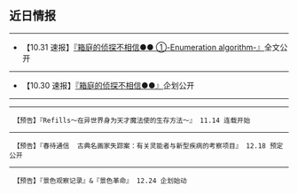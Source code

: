 ## 近日情报


---

- 【10.31 速报】[『箱庭的侦探不相信●● ①-Enumeration algorithm-』](https://luciasnote.space/_posts/2020-10-31-%E7%AE%B1%E4%BE%A61%E7%9B%AE%E5%BD%95/)全文公开

---

- 【10.30 速报】[『箱庭的侦探不相信●●』](https://rukarucia.github.io/_posts/2020-10-29-%E7%AE%B1%E4%BE%A6%E6%B1%87%E6%80%BB%E9%A1%B5/)企划公开

---
---

     【预告】『Refills～在异世界身为天才魔法使的生存方法～』 11.14 连载开始

---

     【预告】『春待通信  古典名画家失踪案：有关灵能者与新型疾病的考察项目』 12.18 预定公开

---

     【预告】『景色观察记录』&『景色革命』 12.24 企划始动

